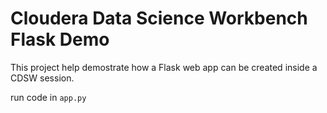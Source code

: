 # Cloudera Data Science Workbench Flask Demo

This project help demostrate how a Flask web app can be created inside a CDSW session.

run code in `app.py` 